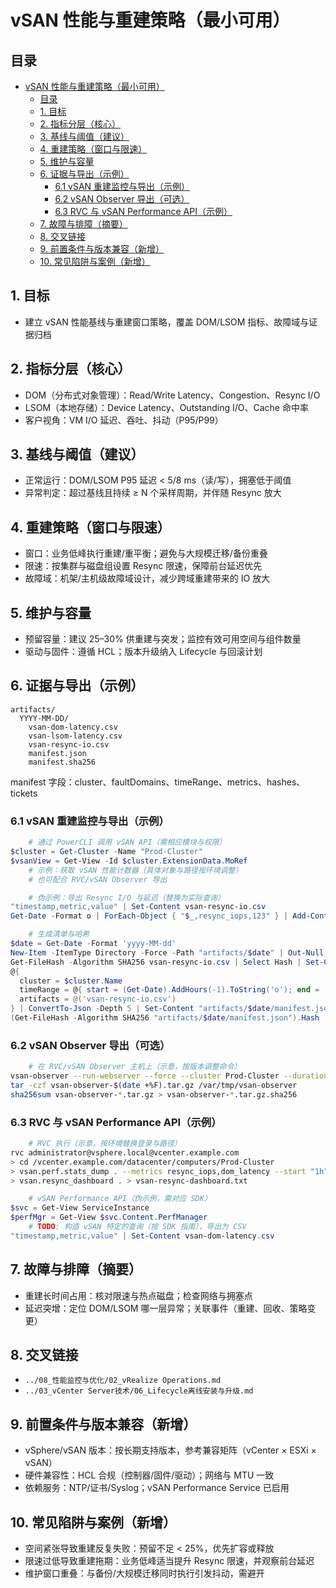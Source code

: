 # vSAN 性能与重建策略（最小可用）

## 目录

- [vSAN 性能与重建策略（最小可用）](#vsan-性能与重建策略最小可用)
  - [目录](#目录)
  - [1. 目标](#1-目标)
  - [2. 指标分层（核心）](#2-指标分层核心)
  - [3. 基线与阈值（建议）](#3-基线与阈值建议)
  - [4. 重建策略（窗口与限速）](#4-重建策略窗口与限速)
  - [5. 维护与容量](#5-维护与容量)
  - [6. 证据与导出（示例）](#6-证据与导出示例)
    - [6.1 vSAN 重建监控与导出（示例）](#61-vsan-重建监控与导出示例)
    - [6.2 vSAN Observer 导出（可选）](#62-vsan-observer-导出可选)
    - [6.3 RVC 与 vSAN Performance API（示例）](#63-rvc-与-vsan-performance-api示例)
  - [7. 故障与排障（摘要）](#7-故障与排障摘要)
  - [8. 交叉链接](#8-交叉链接)
  - [9. 前置条件与版本兼容（新增）](#9-前置条件与版本兼容新增)
  - [10. 常见陷阱与案例（新增）](#10-常见陷阱与案例新增)

## 1. 目标

- 建立 vSAN 性能基线与重建窗口策略，覆盖 DOM/LSOM 指标、故障域与证据归档

## 2. 指标分层（核心）

- DOM（分布式对象管理）：Read/Write Latency、Congestion、Resync I/O
- LSOM（本地存储）：Device Latency、Outstanding I/O、Cache 命中率
- 客户视角：VM I/O 延迟、吞吐、抖动（P95/P99）

## 3. 基线与阈值（建议）

- 正常运行：DOM/LSOM P95 延迟 < 5/8 ms（读/写），拥塞低于阈值
- 异常判定：超过基线且持续 ≥ N 个采样周期，并伴随 Resync 放大

## 4. 重建策略（窗口与限速）

- 窗口：业务低峰执行重建/重平衡；避免与大规模迁移/备份重叠
- 限速：按集群与磁盘组设置 Resync 限速，保障前台延迟优先
- 故障域：机架/主机级故障域设计，减少跨域重建带来的 IO 放大

## 5. 维护与容量

- 预留容量：建议 25–30% 供重建与突发；监控有效可用空间与组件数量
- 驱动与固件：遵循 HCL；版本升级纳入 Lifecycle 与回滚计划

## 6. 证据与导出（示例）

```text
artifacts/
  YYYY-MM-DD/
    vsan-dom-latency.csv
    vsan-lsom-latency.csv
    vsan-resync-io.csv
    manifest.json
    manifest.sha256
```

manifest 字段：cluster、faultDomains、timeRange、metrics、hashes、tickets

### 6.1 vSAN 重建监控与导出（示例）

```powershell
    # 通过 PowerCLI 调用 vSAN API（需相应模块与权限）
$cluster = Get-Cluster -Name "Prod-Cluster"
$vsanView = Get-View -Id $cluster.ExtensionData.MoRef
    # 示例：获取 vSAN 性能计数器（具体对象与路径按环境调整）
    # 也可配合 RVC/vSAN Observer 导出

    # 伪示例：导出 Resync I/O 与延迟（替换为实际查询）
"timestamp,metric,value" | Set-Content vsan-resync-io.csv
Get-Date -Format o | ForEach-Object { "$_,resync_iops,123" } | Add-Content vsan-resync-io.csv

    # 生成清单与哈希
$date = Get-Date -Format 'yyyy-MM-dd'
New-Item -ItemType Directory -Force -Path "artifacts/$date" | Out-Null
Get-FileHash -Algorithm SHA256 vsan-resync-io.csv | Select Hash | Set-Content "artifacts/$date/vsan-resync-io.csv.sha256"
@{
  cluster = $cluster.Name
  timeRange = @{ start = (Get-Date).AddHours(-1).ToString('o'); end = (Get-Date).ToString('o') }
  artifacts = @('vsan-resync-io.csv')
} | ConvertTo-Json -Depth 5 | Set-Content "artifacts/$date/manifest.json"
(Get-FileHash -Algorithm SHA256 "artifacts/$date/manifest.json").Hash | Set-Content "artifacts/$date/manifest.sha256"
```

### 6.2 vSAN Observer 导出（可选）

```bash
    # 在 RVC/vSAN Observer 主机上（示意，按版本调整命令）
vsan-observer --run-webserver --force --cluster Prod-Cluster --duration 3600 --generate-json /var/tmp/vsan-observer
tar -czf vsan-observer-$(date +%F).tar.gz /var/tmp/vsan-observer
sha256sum vsan-observer-*.tar.gz > vsan-observer-*.tar.gz.sha256
```

### 6.3 RVC 与 vSAN Performance API（示例）

```bash
    # RVC 执行（示意，按环境替换登录与路径）
rvc administrator@vsphere.local@vcenter.example.com
> cd /vcenter.example.com/datacenter/computers/Prod-Cluster
> vsan.perf.stats_dump . --metrics resync_iops,dom_latency --start "1h"
> vsan.resync_dashboard . > vsan-resync-dashboard.txt
```

```powershell
    # vSAN Performance API（伪示例，需对应 SDK）
$svc = Get-View ServiceInstance
$perfMgr = Get-View $svc.Content.PerfManager
    # TODO: 构造 vSAN 特定的查询（按 SDK 指南），导出为 CSV
"timestamp,metric,value" | Set-Content vsan-dom-latency.csv
```

## 7. 故障与排障（摘要）

- 重建长时间占用：核对限速与热点磁盘；检查网络与拥塞点
- 延迟突增：定位 DOM/LSOM 哪一层异常；关联事件（重建、回收、策略变更）

## 8. 交叉链接

- `../08_性能监控与优化/02_vRealize Operations.md`
- `../03_vCenter Server技术/06_Lifecycle离线安装与升级.md`

## 9. 前置条件与版本兼容（新增）

- vSphere/vSAN 版本：按长期支持版本，参考兼容矩阵（vCenter × ESXi × vSAN）
- 硬件兼容性：HCL 合规（控制器/固件/驱动）；网络与 MTU 一致
- 依赖服务：NTP/证书/Syslog；vSAN Performance Service 已启用

## 10. 常见陷阱与案例（新增）

- 空间紧张导致重建反复失败：预留不足 < 25%，优先扩容或释放
- 限速过低导致重建拖期：业务低峰适当提升 Resync 限速，并观察前台延迟
- 维护窗口重叠：与备份/大规模迁移同时执行引发抖动，需避开
